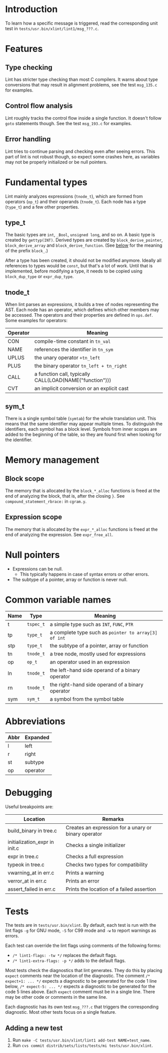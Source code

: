 [//]: # ($NetBSD: README.md,v 1.2 2022/04/13 22:58:18 rillig Exp $)

# Introduction

To learn how a specific message is triggered, read the corresponding unit
test in `tests/usr.bin/xlint/lint1/msg_???.c`.

# Features

## Type checking

Lint has stricter type checking than most C compilers.
It warns about type conversions that may result in alignment problems,
see the test `msg_135.c` for examples.

## Control flow analysis

Lint roughly tracks the control flow inside a single function.
It doesn't follow `goto` statements though.
See the test `msg_193.c` for examples.

## Error handling

Lint tries to continue parsing and checking even after seeing errors.
This part of lint is not robust though, so expect some crashes here,
as variables may not be properly initialized or be null pointers.

# Fundamental types

Lint mainly analyzes expressions (`tnode_t`), which are formed from operators
(`op_t`) and their operands (`tnode_t`).
Each node has a type (`type_t`) and a few other properties.

## type_t

The basic types are `int`, `_Bool`, `unsigned long`, and so on.
A basic type is created by `gettyp(INT)`.
Derived types are created by `block_derive_pointer`,
`block_derive_array` and `block_derive_function`.
(See [below](#memory-management) for the meaning of the prefix `block_`.)

After a type has been created, it should not be modified anymore.
Ideally all references to types would be `const`, but that's a lot of work.
Until that is implemented, before modifying a type,
it needs to be copied using `block_dup_type` or `expr_dup_type`.

## tnode_t

When lint parses an expressions,
it builds a tree of nodes representing the AST.
Each node has an operator, which defines which other members may be accessed.
The operators and their properties are defined in `ops.def`.
Some examples for operators:

| Operator | Meaning                                                 |
|----------|---------------------------------------------------------|
| CON      | compile-time constant in `tn_val`                       |
| NAME     | references the identifier in `tn_sym`                   |
| UPLUS    | the unary operator `+tn_left`                           |
| PLUS     | the binary operator `tn_left + tn_right`                |
| CALL     | a function call, typically CALL(LOAD(NAME("function"))) |
| CVT      | an implicit conversion or an explicit cast              |

## sym_t

There is a single symbol table (`symtab`) for the whole translation unit.
This means that the same identifier may appear multiple times.
To distinguish the identifiers, each symbol has a block level.
Symbols from inner scopes are added to the beginning of the table,
so they are found first when looking for the identifier.

# Memory management

## Block scope

The memory that is allocated by the `block_*_alloc` functions is freed at the
end of analyzing the block, that is, after the closing `}`.
See `compound_statement_rbrace:` in `cgram.y`.

## Expression scope

The memory that is allocated by the `expr_*_alloc` functions is freed at the
end of analyzing the expression.
See `expr_free_all`.

# Null pointers

* Expressions can be null.
    * This typically happens in case of syntax errors or other errors.
* The subtype of a pointer, array or function is never null.

# Common variable names

| Name | Type      | Meaning                                              |
|------|-----------|------------------------------------------------------|
| t    | `tspec_t` | a simple type such as `INT`, `FUNC`, `PTR`           |
| tp   | `type_t`  | a complete type such as `pointer to array[3] of int` |
| stp  | `type_t`  | the subtype of a pointer, array or function          |
| tn   | `tnode_t` | a tree node, mostly used for expressions             |
| op   | `op_t`    | an operator used in an expression                    |
| ln   | `tnode_t` | the left-hand side operand of a binary operator      |
| rn   | `tnode_t` | the right-hand side operand of a binary operator     |
| sym  | `sym_t`   | a symbol from the symbol table                       |

# Abbreviations

| Abbr | Expanded |
|------|----------|
| l    | left     |
| r    | right    |
| st   | subtype  |
| op   | operator |

# Debugging

Useful breakpoints are:

| Location                      | Remarks                                              |
|-------------------------------|------------------------------------------------------|
| build_binary in tree.c        | Creates an expression for a unary or binary operator |
| initialization_expr in init.c | Checks a single initializer                          |
| expr in tree.c                | Checks a full expression                             |
| typeok in tree.c              | Checks two types for compatibility                   |
| vwarning_at in err.c          | Prints a warning                                     |
| verror_at in err.c            | Prints an error                                      |
| assert_failed in err.c        | Prints the location of a failed assertion            |

# Tests

The tests are in `tests/usr.bin/xlint`.
By default, each test is run with the lint flags `-g` for GNU mode,
`-S` for C99 mode and `-w` to report warnings as errors.

Each test can override the lint flags using comments of the following forms:

* `/* lint1-flags: -tw */` replaces the default flags.
* `/* lint1-extra-flags: -p */` adds to the default flags.

Most tests check the diagnostics that lint generates.
They do this by placing `expect` comments near the location of the diagnostic.
The comment `/* expect+1: ... */` expects a diagnostic to be generated for the
code 1 line below, `/* expect-5: ... */` expects a diagnostic to be generated
for the code 5 lines above.
Each `expect` comment must be in a single line.
There may be other code or comments in the same line.

Each diagnostic has its own test `msg_???.c` that triggers the corresponding
diagnostic.
Most other tests focus on a single feature.

## Adding a new test

1. Run `make -C tests/usr.bin/xlint/lint1 add-test NAME=test_name`.
2. Run `cvs commit distrib/sets/lists/tests/mi tests/usr.bin/xlint`.
